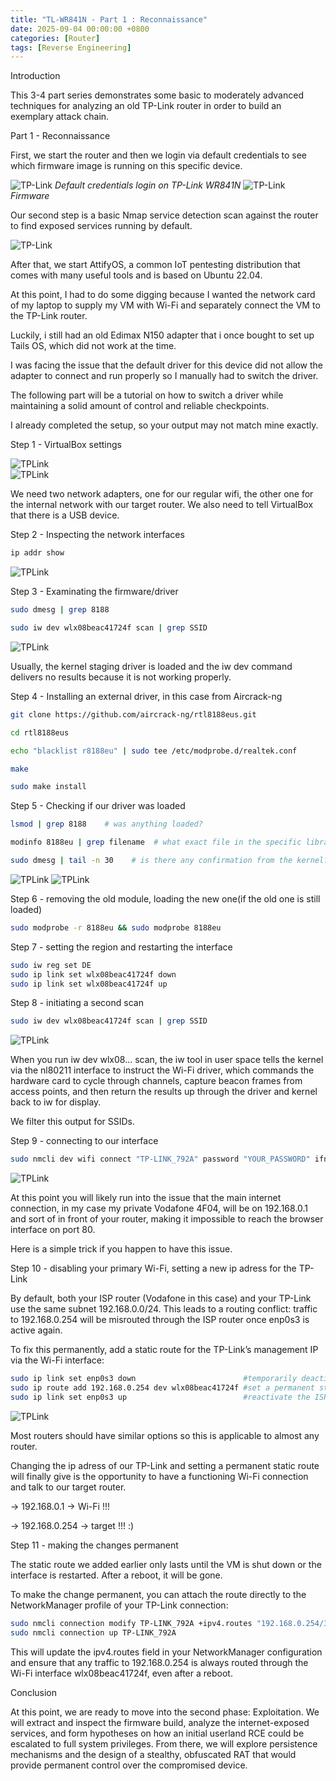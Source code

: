 ```yaml
---
title: "TL-WR841N - Part 1 : Reconnaissance"
date: 2025-09-04 00:00:00 +0800
categories: [Router]
tags: [Reverse Engineering]
---
```

Introduction

This 3-4 part series demonstrates some basic to moderately advanced techniques for analyzing an old TP-Link router in order to build an exemplary attack chain.

Part 1 - Reconnaissance

First, we start the router and then we login via default credentials to see which firmware image is running on this specific device.

![TP-Link](/assets/TPLink/tplinkinterface.png)
*Default credentials login on TP-Link WR841N*
![TP-Link](/assets/TPLink/firmware.png)
*Firmware*

Our second step is a basic Nmap service detection scan against the router to find exposed services running by default.

![TP-Link](/assets/TPLink/nmap.png)

After that, we start AttifyOS, a common IoT pentesting distribution that comes with many useful tools and is based on Ubuntu 22.04.

At this point, I had to do some digging because I wanted the network card of my laptop to supply my VM with Wi-Fi and separately connect the VM to the TP-Link router.

Luckily, i still had an old Edimax N150 adapter that i once bought to set up Tails OS, which did not work at the time.

I was facing the issue that the default driver for this device did not allow the adapter to connect and run properly so I manually had to switch the driver. 

The following part will be a tutorial on how to switch a driver while maintaining a solid amount of control and reliable checkpoints.

I already completed the setup, so your output may not match mine exactly.

Step 1 - VirtualBox settings

![TPLink](/assets/TPLink/vboxset.png)    
![TPLink](/assets/TPLink/usb.png)   

We need two network adapters, one for our regular wifi, the other one for the internal network with our target router.
We also need to tell VirtualBox that there is a USB device.

Step 2 - Inspecting the network interfaces

```bash
ip addr show
```

![TPLink](/assets/TPLink/ipaddr.png)   

Step 3 - Examinating the firmware/driver 

```bash
sudo dmesg | grep 8188

sudo iw dev wlx08beac41724f scan | grep SSID
``` 

![TPLink](/assets/TPLink/iwdev.png)  

Usually, the kernel staging driver is loaded and the iw dev command delivers no results because it is not working properly.

Step 4 - Installing an external driver, in this case from Aircrack-ng

```bash
git clone https://github.com/aircrack-ng/rtl8188eus.git

cd rtl8188eus

echo "blacklist r8188eu" | sudo tee /etc/modprobe.d/realtek.conf

make

sudo make install
```


Step 5 - Checking if our driver was loaded

```bash
lsmod | grep 8188    # was anything loaded?

modinfo 8188eu | grep filename  # what exact file in the specific library got loaded?

sudo dmesg | tail -n 30    # is there any confirmation from the kernel?
```


![TPLink](/assets/TPLink/lsmodinfo.png) 
![TPLink](/assets/TPLink/dmesg.png)   

Step 6 - removing the old module, loading the new one(if the old one is still loaded)

```bash
sudo modprobe -r 8188eu && sudo modprobe 8188eu
```
Step 7 - setting the region and restarting the interface 

```bash
sudo iw reg set DE
sudo ip link set wlx08beac41724f down
sudo ip link set wlx08beac41724f up
```

Step 8 - initiating a second scan

```bash
sudo iw dev wlx08beac41724f scan | grep SSID
```
![TPLink](/assets/TPLink/2ndscan.png)  

When you run iw dev wlx08... scan, the iw tool in user space tells the kernel via the nl80211 interface to instruct the Wi-Fi driver, which commands the hardware card to cycle through channels, capture beacon frames from access points, and then return the results up through the driver and kernel back to iw for display.

We filter this output for SSIDs.

Step 9 - connecting to our interface

```bash
sudo nmcli dev wifi connect "TP-LINK_792A" password "YOUR_PASSWORD" ifname wlx08beac41724f
```

![TPLink](/assets/TPLink/connect.png)  

At this point you will likely run into the issue that the main internet connection, in my case my private Vodafone 4F04, will be on 192.168.0.1 and sort of in front of your router, making it impossible to reach the browser interface on port 80.

Here is a simple trick if you happen to have this issue.

Step 10 - disabling your primary Wi-Fi, setting a new ip adress for the TP-Link

By default, both your ISP router (Vodafone in this case) and your TP-Link use the same subnet 192.168.0.0/24. This leads to a routing conflict: traffic to 192.168.0.254 will be misrouted through the ISP router once enp0s3 is active again.

To fix this permanently, add a static route for the TP-Link’s management IP via the Wi-Fi interface:

```bash
sudo ip link set enp0s3 down                        #temporarily deactive ISP interface
sudo ip route add 192.168.0.254 dev wlx08beac41724f #set a permanent static route + change ip in the webinterface
sudo ip link set enp0s3 up                          #reactivate the ISP interface

```
![TPLink](/assets/TPLink/ipchangetp.png)  

Most routers should have similar options so this is applicable to almost any router.

Changing the ip adress of our TP-Link and setting a permanent static route will finally give is the opportunity to have a functioning Wi-Fi connection and talk to our target router.

-> 192.168.0.1 -> Wi-Fi !!!

-> 192.168.0.254 -> target !!! :)

Step 11 - making the changes permanent

The static route we added earlier only lasts until the VM is shut down or the interface is restarted. After a reboot, it will be gone.

To make the change permanent, you can attach the route directly to the NetworkManager profile of your TP-Link connection:

```bash
sudo nmcli connection modify TP-LINK_792A +ipv4.routes "192.168.0.254/32" #save the route 
sudo nmcli connection up TP-LINK_792A                                     #update in current session
```

This will update the ipv4.routes field in your NetworkManager configuration and ensure that any traffic to 192.168.0.254 is always routed through the Wi-Fi interface wlx08beac41724f, even after a reboot.

Conclusion

At this point, we are ready to move into the second phase: Exploitation.
We will extract and inspect the firmware build, analyze the internet-exposed services, and form hypotheses on how an initial userland RCE could be escalated to full system privileges.
From there, we will explore persistence mechanisms and the design of a stealthy, obfuscated RAT that would provide permanent control over the compromised device.

